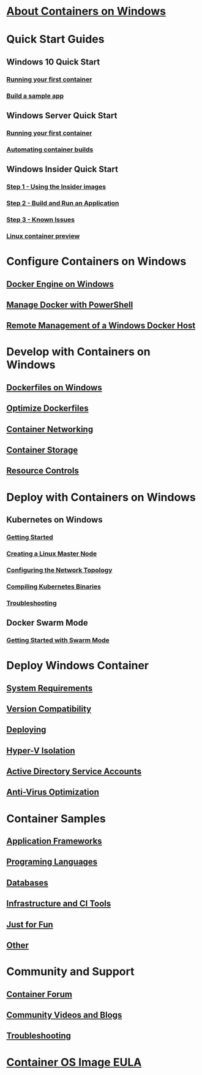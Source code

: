 # [About Containers on Windows](about/index.md)

# Quick Start Guides
## Windows 10 Quick Start
### [Running your first container](quick-start/quick-start-windows-10.md)
### [Build a sample app](quick-start/building-sample-app.md)
## Windows Server Quick Start
### [Running your first container](quick-start/quick-start-windows-server.md)
### [Automating container builds](quick-start/quick-start-images.md)
## Windows Insider Quick Start
### [Step 1 - Using the Insider images](quick-start/Using-Insider-Container-Images.md)
### [Step 2 - Build and Run an Application](quick-start/Nano-RS3-.NET-Core-and-PS.md)
### [Step 3 - Known Issues](quick-start/Insider-Known-Issues.md)
### [Linux container preview](deploy-containers/linux-containers.md)

# Configure Containers on Windows
## [Docker Engine on Windows](docker/configure_docker_daemon.md)
## [Manage Docker with PowerShell](https://github.com/Microsoft/Docker-PowerShell)
## [Remote Management of a Windows Docker Host](management/manage_remotehost.md)

# Develop with Containers on Windows
## [Dockerfiles on Windows](manage-docker/manage-windows-dockerfile.md)
## [Optimize Dockerfiles](manage-docker/optimize-windows-dockerfile.md)
## [Container Networking](manage-containers/container-networking.md)
## [Container Storage](manage-containers/container-storage.md)
## [Resource Controls](manage-containers/resource-controls.md)

# Deploy with Containers on Windows
## Kubernetes on Windows 
### [Getting Started](kubernetes/getting-started-kubernetes-windows.md)
### [Creating a Linux Master Node](kubernetes/creating-a-linux-master.md)
### [Configuring the Network Topology](kubernetes/configuring-host-gateway-mode.md)
### [Compiling Kubernetes Binaries](kubernetes/compiling-kubernetes-binaries.md)
### [Troubleshooting](kubernetes/common-problems.md)
## Docker Swarm Mode 
### [Getting Started with Swarm Mode](manage-containers/swarm-mode.md)

# Deploy Windows Container
## [System Requirements](deploy-containers/system-requirements.md)
## [Version Compatibility](deploy-containers/version-compatibility.md)
## [Deploying](deploy-containers/deploy-containers-on-server.md)
## [Hyper-V Isolation](manage-containers/hyperv-container.md)
## [Active Directory Service Accounts](manage-containers/manage-serviceaccounts.md)
## [Anti-Virus Optimization](https://msdn.microsoft.com/en-us/windows/hardware/drivers/ifs/anti-virus-optimization-for-windows-containers)


# Container Samples
## [Application Frameworks](samples.md#Application-Frameworks)
## [Programing Languages](samples.md#Programing-Languages)
## [Databases](samples.md#Databases)
## [Infrastructure and CI Tools](samples.md#Infrastructure-and-CI-Tools)
## [Just for Fun](samples.md#Just-for-Fun)
## [Other](samples.md#Other)


# Community and Support
## [Container Forum](https://social.msdn.microsoft.com/Forums/en-US/home?forum=windowscontainers)
## [Community Videos and Blogs](communitylinks.md)
## [Troubleshooting](troubleshooting.md)


# [Container OS Image EULA](Images_EULA.md)
